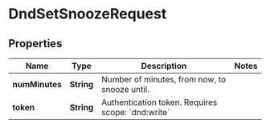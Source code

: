 

# DndSetSnoozeRequest


## Properties

| Name | Type | Description | Notes |
|------------ | ------------- | ------------- | -------------|
|**numMinutes** | **String** | Number of minutes, from now, to snooze until. |  |
|**token** | **String** | Authentication token. Requires scope: &#x60;dnd:write&#x60; |  |



